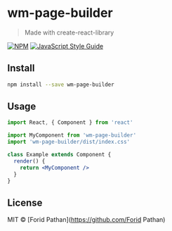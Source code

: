 # wm-page-builder

> Made with create-react-library

[![NPM](https://img.shields.io/npm/v/wm-page-builder.svg)](https://www.npmjs.com/package/wm-page-builder) [![JavaScript Style Guide](https://img.shields.io/badge/code_style-standard-brightgreen.svg)](https://standardjs.com)

## Install

```bash
npm install --save wm-page-builder
```

## Usage

```jsx
import React, { Component } from 'react'

import MyComponent from 'wm-page-builder'
import 'wm-page-builder/dist/index.css'

class Example extends Component {
  render() {
    return <MyComponent />
  }
}
```

## License

MIT © [Forid Pathan](https://github.com/Forid Pathan)
